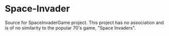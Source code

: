 # Space-Invader
Source for SpaceInvaderGame project. This project has no association and is of no similarity to the popular 70's game, "Space Invaders". 
